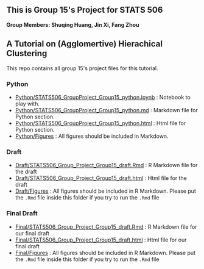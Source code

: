## This is Group 15's Project for STATS 506
**Group Members: Shuqing Huang, Jin Xi, Fang Zhou**

## A Tutorial on (Agglomertive) Hierachical Clustering
This repo contains all group 15's project files for this tutorial.

### Python
 
  - [Python/STATS506_GroupProject_Group15_python.ipynb](./Python/STATS506_GroupProject_Group15_python.ipynb) : Notebook to play with.
  - [Python/STATS506_GroupProject_Group15_python.md](./Python/STATS506_GroupProject_Group15_python.md) : Markdown file for Python section.
  - [Python/STATS506_GroupProject_Group15_python.html](./Python/STATS506_GroupProject_Group15_python.html) : Html file for Python section.
  - [Python/Figures](./Python/Figures) : All figures should be included in Markdown.
  
### Draft
  - [Draft/STATS506_Group_Project_Group15_draft.Rmd](./Draft/STATS506_Group_Project_Group15_draft.Rmd) : R Markdown file for the draft
  - [Draft/STATS506_Group_Project_Group15_draft.html](./Draft/STATS506_Group_Project_Group15_draft.html) : Html file for the draft
  - [Draft/Figures](./Draft/Figures) : All figures should be included in R Markdown. Please put the `.Rmd` file inside this folder if you try to run the `.Rmd` file


### Final Draft
  - [Final/STATS506_Group_Project_Group15_draft.Rmd](./Final/STATS506_Group_Project_Group15_final.Rmd) : R Markdown file for our final draft
  - [Final/STATS506_Group_Project_Group15_draft.html](./Final/STATS506_Group_Project_Group15_final.html) : Html file for our final draft
  - [Final/Figures](./Final/Figures) : All figures should be included in R Markdown. Please put the `.Rmd` file inside this folder if you try to run the `.Rmd` file
